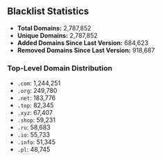 ## Blacklist Statistics

- **Total Domains:** 2,787,852
- **Unique Domains:** 2,787,852
- **Added Domains Since Last Version:** 684,623
- **Removed Domains Since Last Version:** 918,687

### Top-Level Domain Distribution

-  `.com`: 1,244,251
-  `.org`: 249,780
-  `.net`: 183,776
-  `.top`: 82,345
-  `.xyz`: 67,407
-  `.shop`: 59,231
-  `.ru`: 58,683
-  `.io`: 55,733
-  `.info`: 51,345
-  `.pl`: 48,745
